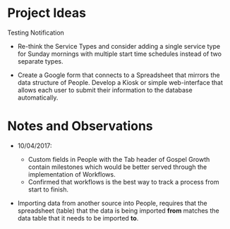 # Project Ideas

Testing Notification

- Re-think the Service Types and consider adding a single service type for Sunday mornings with multiple start time schedules instead of two separate types.

- Create a Google form that connects to a Spreadsheet that mirrors the data structure of People.  Develop a Kiosk or simple web-interface that allows each user to submit their information to the database automatically.

# Notes and Observations

- 10/04/2017:
    - Custom fields in People with the Tab header of Gospel Growth contain milestones which would be better served through the implementation of Workflows.  
    - Confirmed that workflows is the best way to track a process from start to finish.

- Importing data from another source into People, requires that the spreadsheet (table) that the data is being imported **from** matches the data table that it needs to be imported **to**.
